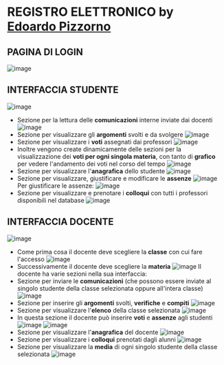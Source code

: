 # REGISTRO ELETTRONICO by [Edoardo Pizzorno](https://github.com/EdoardoPizzorno)

## PAGINA DI LOGIN

![image](https://github.com/EdoardoPizzorno/Electronic-Register/assets/92369419/a8e17deb-61a6-4e6d-ae4d-4fac71e77c90)

## INTERFACCIA STUDENTE
![image](https://github.com/EdoardoPizzorno/Electronic-Register/assets/92369419/c74ad574-0f5e-445e-a0b1-a0ff16f16e7f)

- Sezione per la lettura delle **comunicazioni** interne inviate dai docenti
![image](https://github.com/EdoardoPizzorno/Electronic-Register/assets/92369419/f5857d31-b7e5-42be-a6bc-4bb43b138b75)
- Sezione per visualizzare gli **argomenti** svolti e da svolgere
![image](https://github.com/EdoardoPizzorno/Electronic-Register/assets/92369419/4c9ceaa5-5ee2-4176-94fd-a78bb3ec6f41)
- Sezione per visualizzare i **voti** assegnati dai professori
![image](https://github.com/EdoardoPizzorno/Electronic-Register/assets/92369419/c73680fe-1091-4837-8060-6cad89f67ab1)
- Inoltre vengono create dinamicamente delle sezioni per la visualizzazione dei **voti per ogni singola materia**, con tanto di **grafico** per vedere l'andamento dei voti nel corso del tempo
![image](https://github.com/EdoardoPizzorno/Electronic-Register/assets/92369419/4a49bf38-5177-43f3-b690-3660787f2453)
- Sezione per visualizzare l'**anagrafica** dello studente
![image](https://github.com/EdoardoPizzorno/Electronic-Register/assets/92369419/9b1647ff-7244-44bb-bbfc-a87cf9d0e4e4)
- Sezione per visualizzare, giustificare e modificare le **assenze**
![image](https://github.com/EdoardoPizzorno/Electronic-Register/assets/92369419/c755ed1b-3fa2-4ec4-9d83-57713d84bc97)
Per giustificare le assenze:
![image](https://github.com/EdoardoPizzorno/Electronic-Register/assets/92369419/2df56db4-acb1-495a-ab85-026713beab28)
- Sezione per visualizzare e prenotare i **colloqui** con tutti i professori disponibili nel database
![image](https://github.com/EdoardoPizzorno/Electronic-Register/assets/92369419/5d6975f7-b526-41be-bdf3-26fb386a968e)

## INTERFACCIA DOCENTE
![image](https://github.com/EdoardoPizzorno/Electronic-Register/assets/92369419/dfbd58b7-5ff5-4c7c-ba64-ec4038540a4f)

- Come prima cosa il docente deve scegliere la **classe** con cui fare l'accesso
![image](https://github.com/EdoardoPizzorno/Electronic-Register/assets/92369419/d1ac12a4-363a-4ad8-844c-4dd9d2d9d1d8)
- Successivamente il docente deve scegliere la **materia**
![image](https://github.com/EdoardoPizzorno/Electronic-Register/assets/92369419/96839376-09db-4b84-af65-c064bd3a4bc0)
Il docente ha varie sezioni nella sua interfaccia: 
- Sezione per inviare le **comunicazioni** (che possono essere inviate al singolo studente della classe selezionata oppure all'intera classe)
![image](https://github.com/EdoardoPizzorno/Electronic-Register/assets/92369419/996f9c29-004c-4536-9418-566aec262ddf)
- Sezione per inserire gli **argomenti** svolti, **verifiche** e **compiti**
![image](https://github.com/EdoardoPizzorno/Electronic-Register/assets/92369419/a18314ef-0005-41b8-83e4-569b78177b5e)
- Sezione per visualizzare l'**elenco** della classe selezionata
![image](https://github.com/EdoardoPizzorno/Electronic-Register/assets/92369419/fba9f400-ab75-4bb1-9b7c-d7cc85dd4c48)
- In questa sezione il docente può inserire **voti** e **assenze** agli studenti
![image](https://github.com/EdoardoPizzorno/Electronic-Register/assets/92369419/396fcf87-d5fa-4f52-b040-dd09a3164a9c)
![image](https://github.com/EdoardoPizzorno/Electronic-Register/assets/92369419/9b8a7b4d-11ba-4ac4-87a6-7e09d056e52a)
- Sezione per visualizzare l'**anagrafica** del docente
![image](https://github.com/EdoardoPizzorno/Electronic-Register/assets/92369419/b09d57ad-295d-4083-aa0b-b92992bd27ad)
- Sezione per visualizzare i **colloqui** prenotati dagli alunni
![image](https://github.com/EdoardoPizzorno/Electronic-Register/assets/92369419/3f6c3546-b17b-4f12-a7e7-bd57decc8ba3)
- Sezione per visualizzare la **media** di ogni singolo studente della classe selezionata
![image](https://github.com/EdoardoPizzorno/Electronic-Register/assets/92369419/78f70fc5-9839-472f-90a6-40fe8be9c107)
